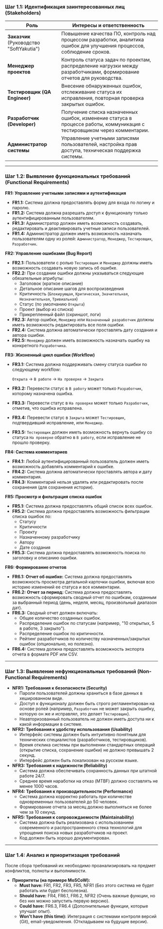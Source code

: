 ### **Шаг 1.1: Идентификация заинтересованных лиц (Stakeholders)**

| Роль | Интересы и ответственность |
| --- | --- |
| **Заказчик** (Руководство "SoftYakutia") | Повышение качества ПО, контроль над процессом разработки, аналитика ошибок для улучшения процессов, соблюдение сроков. |
| **Менеджер проектов** | Контроль статуса задач по проектам, распределение нагрузки между разработчиками, формирование отчетов для руководства. |
| **Тестировщик (QA Engineer)** | Внесение обнаруженных ошибок, отслеживание статуса их исправления, повторная проверка закрытых ошибок. |
| **Разработчик (Developer)** | Получение списка назначенных ошибок, изменение статуса в процессе работы, коммуникация с тестировщиком через комментарии. |
| **Администратор системы** | Управление учетными записями пользователей, настройка прав доступа, техническая поддержка системы. |

---

### **Шаг 1.2: Выявление функциональных требований (Functional Requirements)**

**FR1: Управление учетными записями и аутентификация**

- **FR1.1:** Система должна предоставлять форму для входа по логину и паролю.
- **FR1.2:** Система должна разрешать доступ к функционалу только аутентифицированным пользователям.
- **FR1.3:** Администратор должен иметь возможность создавать, редактировать и деактивировать учетные записи пользователей.
- **FR1.4:** Администратор должен иметь возможность назначать пользователям одну из ролей: `Администратор`, `Менеджер`, `Тестировщик`, `Разработчик`.

**FR2: Управление ошибками (Bug Report)**

- **FR2.1:** Пользователи с ролью `Тестировщик` и `Менеджер` должны иметь возможность создавать новую запись об ошибке.
- **FR2.2:** При создании ошибки должны указываться следующие обязательные атрибуты:
    - Заголовок (краткое описание)
    - Детальное описание шагов для воспроизведения
    - Критичность (`Блокирующая`, `Критическая`, `Значительная`, `Незначительная`, `Тривиальная`)
    - Статус (по умолчанию `Открыта`)
    - Проект (выбор из списка)
    - Прикрепленный файл (скриншот, логи)
- **FR2.3:** Автор ошибки, `Менеджер` или `Назначенный разработчик` должны иметь возможность редактировать все поля ошибки.
- **FR2.4:** Система должна автоматически проставлять дату создания и автора ошибки.
- **FR2.5:** `Менеджер` должен иметь возможность назначать ошибку на конкретного `Разработчика`.

**FR3: Жизненный цикл ошибки (Workflow)**

- **FR3.1:** Система должна поддерживать смену статуса ошибки по следующему workflow:
    
    `Открыта` -> `В работе` -> `На проверке` -> `Закрыта`
    
- **FR3.2:** Перевести статус в `В работу` может только `Разработчик`, которому назначена ошибка.
- **FR3.3:** Перевести статус в `На проверке` может только `Разработчик`, отметив, что ошибка исправлена.
- **FR3.4:** Перевести статус в `Закрыта` может `Тестировщик`, подтвердивший исправление, или `Менеджер`.
- **FR3.5:** `Тестировщик` должен иметь возможность вернуть ошибку со статуса `На проверке` обратно в `В работу`, если исправление не прошло проверку.

**FR4: Система комментариев**

- **FR4.1:** Любой аутентифицированный пользователь должен иметь возможность добавлять комментарий к ошибке.
- **FR4.2:** Система должна автоматически проставлять автора и дату комментария.
- **FR4.3:** Комментарий нельзя удалять или редактировать после сохранения (для сохранения истории).

**FR5: Просмотр и фильтрация списка ошибок**

- **FR5.1:** Система должна предоставлять общий список всех ошибок.
- **FR5.2:** Система должна предоставлять возможность фильтрации списка ошибок по:
    - Статусу
    - Критичности
    - Проекту
    - Назначенному разработчику
    - Автору
    - Дате создания
- **FR5.3:** Система должна предоставлять возможность поиска по заголовку и описанию ошибки.

**FR6: Формирование отчетов**

- **FR6.1:** **Отчет об ошибке:** Система должна предоставлять возможность просмотра детальной карточки
ошибки, включая всю историю изменений ее статуса и все комментарии.
- **FR6.2:** **Отчет за период:** Система должна предоставлять возможность сформировать сводный отчет по
ошибкам, созданным за выбранный период (день, неделя, месяц,
произвольный диапазон дат).
- **FR6.3:** Сводный отчет должен включать:
    - Общее количество созданных ошибок.
    - Распределение ошибок по статусам (например, "10 открытых, 5 в работе, 3 закрыто").
    - Распределение ошибок по критичности.
    - Рейтинг разработчиков по количеству назначенных/закрытых ошибок (опционально, но полезно).
- **FR6.4:** Система должна предоставлять возможность экспорта отчета в формате PDF или CSV.

---

### **Шаг 1.3: Выявление нефункциональных требований (Non-Functional Requirements)**

- **NFR1: Требования к безопасности (Security)**
    - Пароли пользователей должны храниться в базе данных в хешированном виде.
    - Доступ к функционалу должен быть строго регламентирован на основе ролей (например, `Разработчик` не может закрыть ошибку, которую он же и исправлял, это делает `Тестировщик`).
    - Неавторизованный пользователь не должен иметь доступа ни к какой информации в системе.
- **NFR2: Требования к удобству использования (Usability)**
    - Интерфейс системы должен быть интуитивно понятным для технических специалистов (разработчиков, тестировщиков).
    - Время отклика системы при выполнении стандартных операций (открытие списка, сохранение ошибки) не должно превышать 2 секунд.
    - Интерфейс должен быть локализован на русском языке.
- **NFR3: Требования к надежности (Reliability)**
    - Система должна обеспечивать сохранность данных при штатной работе 24/7.
    - Среднее время наработки на отказ (MTBF) должно составлять не менее 1000 часов.
- **NFR4: Требования к производительности (Performance)**
    - Система должна корректно работать при количестве одновременных пользователей до 50 человек.
    - Формирование отчета за месяц должно выполняться не более чем за 10 секунд.
- **NFR5: Требования к сопровождаемости (Maintainability)**
    - Система должна быть реализована с использованием современного и
    распространенного стека технологий для упрощения поиска новых
    разработчиков на проект.
    - Код должен быть хорошо документирован.

---

### **Шаг 1.4: Анализ и приоритизация требований**

После сбора требований их необходимо проанализировать на предмет конфликтов, полноты и выполнимости.

- **Приоритеты (на примере MoSCoW):**
    - **Must have:** FR1, FR2, FR3, FR5, NFR1 (Без этого система не будет работать или будет бесполезна).
    - **Should have:** FR4, FR6.1, FR6.2, NFR2 (Очень важные функции, но без них можно запустить первую версию).
    - **Could have:** FR6.3, FR6.4 (Дополнительные функции, которые улучшат опыт).
    - **Won't have (this time):** Интеграция с системами контроля версий (Git), email-уведомления. (Откладываем на будущие версии).
